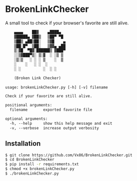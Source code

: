 # BrokenLinkChecker
A small tool to check if your browser's favorite are still alive.

```txt
    ▄▄▄▄    ██▓    ▄████▄ 
    ▓█████▄ ▓██▒   ▒██▀ ▀█ 
    ▒██▒ ▄██▒██░   ▒▓█    ▄
    ▒██░█▀  ▒██░   ▒▓▓▄ ▄██
    ▒░▓█  ▀█▓░██████▒ ▓███▀ 
    ░░▒▓███▀▒░ ▒░▓  ░ ░▒ ▒  
    ░▒░▒   ░ ░ ░ ▒    ░  ▒  
    ░    ░   ░ ░  ░       
    ░ ░          ░  ░ ░     

    (Broken Link Checker)
    
usage: brokenLinkChecker.py [-h] [-v] filename

Check if your favorite are still alive.

positional arguments:
  filename       exported favorite file

optional arguments:
  -h, --help     show this help message and exit
  -v, --verbose  increase output verbosity
```

## Installation

```bash
$ git clone https://github.com/Vx86/BrokenLinkChecker.git
$ cd BrokenLinkChecker
$ pip install -r requirements.txt
$ chmod +x brokenLinkChecker.py
$ ./brokenLinkChecker.py
```
